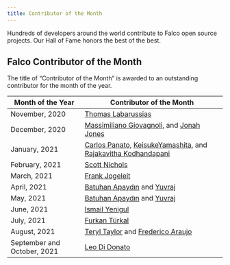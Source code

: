 ```yaml
---
title: Contributor of the Month
---
```


Hundreds of developers around the world contribute to Falco open source projects. Our Hall of Fame honors the best of the best.


## Falco Contributor of the Month
The title of “Contributor of the Month” is awarded to an outstanding contributor for the month of the year.


Month of the Year  | Contributor of the Month
-------------------- | ---
November, 2020       | [Thomas Labarussias](https://github.com/Issif)
December, 2020       | [Massimiliano Giovagnoli](https://github.com/maxgio92), and [Jonah Jones](https://github.com/jonahjon)
January, 2021        | [Carlos Panato](https://github.com/cpanato), [KeisukeYamashita](https://github.com/KeisukeYamashita), and [Rajakavitha Kodhandapani](https://github.com/Rajakavitha1)
February, 2021       | [Scott Nichols](https://github.com/n3wscott)
March, 2021          | [Frank Jogeleit](https://github.com/fjogeleit)
April, 2021          | [Batuhan Apaydın](https://github.com/developer-guy) and [Yuvraj](https://github.com/evalsocket)
May, 2021            | [Batuhan Apaydın](https://github.com/developer-guy) and [Yuvraj](https://github.com/evalsocket)
June, 2021           | [Ismail Yenigul](https://github.com/ismailyenigul)
July, 2021           | [Furkan Türkal](https://github.com/Dentrax)
August, 2021         | [Teryl Taylor](https://github.com/terylt) and [Frederico Araujo](https://github.com/araujof)
September and October, 2021         | [Leo Di Donato](https://github.com/leodido)
